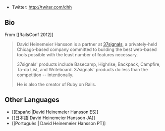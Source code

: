 * Twitter: http://twiter.com/dhh

## Bio

From [[RailsConf 2012]]

> David Heinemeier Hansson is a partner at <a href="http://37signals.com/">37signals</a>, a privately-held Chicago-based company committed to building the best web-based tools possible with the least number of features necessary.
>
> 37signals' products include Basecamp, Highrise, Backpack, Campfire, Ta-da List, and Writeboard. 37signals' products do less than the competition -- intentionally.
>
> He is also the creator of Ruby on Rails.

## Other Languages

* [[Español|David Heinemeier Hansson ES]]
* [[日本語|David Heinemeier Hansson JA]]
* [[Português | David Heinemeier Hansson PT]]
